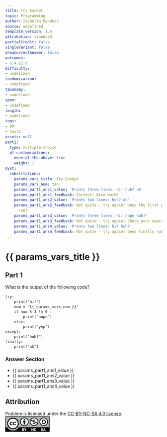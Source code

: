 ```yaml
---
title: Try Except
topic: Programming
author: Isabella Mendoza
source: undefined
template_version: 1.4
attribution: standard
partialCredit: false
singleVariant: false
showCorrectAnswer: false
outcomes:
- 6.4.12.0
difficulty:
- undefined
randomization:
- undefined
taxonomy:
- undefined
span:
- undefined
length:
- undefined
tags:
- BM
- test2
assets: null
part1:
  type: multiple-choice
  pl-customizations:
    none-of-the-above: true
    weight: 1
myst:
  substitutions:
    params_vars_title: Try Except
    params_vars_num: ten
    params_part1_ans1_value: 'Prints three lines: hi! huh? ok'
    params_part1_ans1_feedback: Correct! Nice work!
    params_part1_ans2_value: 'Prints two lines: huh? ok'
    params_part1_ans2_feedback: Not quite - try again! Does the first print statement
      run?
    params_part1_ans3_value: 'Prints three lines: hi! nope huh?'
    params_part1_ans3_feedback: Not quite - try again! Check your operands!
    params_part1_ans4_value: 'Prints two lines: hi! huh?'
    params_part1_ans4_feedback: Not quite - try again! Does finally run?
---
```

# {{ params_vars_title }}

## Part 1

What is the output of the following code?

```
try:
    print("hi!")
    num = '{{ params_vars_num }}'
    if num % 3 != 0 :
        print("nope")
    else:
        print("yep")
except:
    print("huh?")
finally:
    print("ok")
```

### Answer Section

- {{ params_part1_ans1_value }}
- {{ params_part1_ans2_value }}
- {{ params_part1_ans3_value }}
- {{ params_part1_ans4_value }}

## Attribution

Problem is licensed under the [CC-BY-NC-SA 4.0 license](https://creativecommons.org/licenses/by-nc-sa/4.0/).<br> ![The Creative Commons 4.0 license requiring attribution-BY, non-commercial-NC, and share-alike-SA license.](https://raw.githubusercontent.com/firasm/bits/master/by-nc-sa.png)